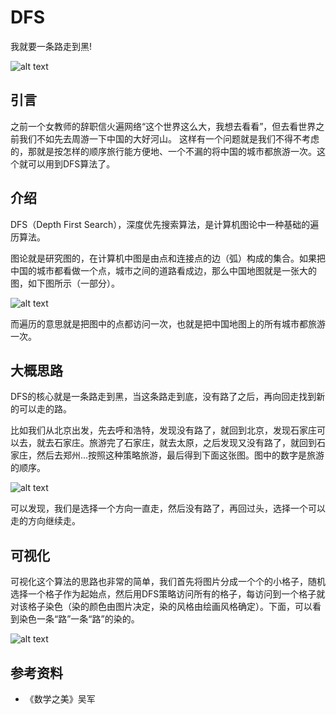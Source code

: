 # DFS

我就要一条路走到黑!

![alt text](https://7765-wechatcloud-79m2p-1259642785.tcb.qcloud.la/algorithms/graph/dfs/1.png?sign=f73ac70f70855072871a19374cab6dfb&t=1599377818)

## 引言

之前一个女教师的辞职信火遍网络“这个世界这么大，我想去看看”，但去看世界之前我们不如先去周游一下中国的大好河山。
这样有一个问题就是我们不得不考虑的，那就是按怎样的顺序旅行能方便地、一个不漏的将中国的城市都旅游一次。这个就可以用到DFS算法了。

## 介绍

DFS（Depth First Search），深度优先搜索算法，是计算机图论中一种基础的遍历算法。

图论就是研究图的，在计算机中图是由点和连接点的边（弧）构成的集合。如果把中国的城市都看做一个点，城市之间的道路看成边，那么中国地图就是一张大的图，如下图所示（一部分）。

![alt text](https://7765-wechatcloud-79m2p-1259642785.tcb.qcloud.la/algorithms/graph/dfs/2.png?sign=f38cc2601e58e9825243082933f3519b&t=1599377931)

而遍历的意思就是把图中的点都访问一次，也就是把中国地图上的所有城市都旅游一次。

## 大概思路

DFS的核心就是一条路走到黑，当这条路走到底，没有路了之后，再向回走找到新的可以走的路。

比如我们从北京出发，先去呼和浩特，发现没有路了，就回到北京，发现石家庄可以去，就去石家庄。旅游完了石家庄，就去太原，之后发现又没有路了，就回到石家庄，然后去郑州...按照这种策略旅游，最后得到下面这张图。图中的数字是旅游的顺序。

![alt text](https://7765-wechatcloud-79m2p-1259642785.tcb.qcloud.la/algorithms/graph/dfs/3.png?sign=391c986966a05a96fab0f9d5c42f4074&t=1599377942)

可以发现，我们是选择一个方向一直走，然后没有路了，再回过头，选择一个可以走的方向继续走。

## 可视化

可视化这个算法的思路也非常的简单，我们首先将图片分成一个个的小格子，随机选择一个格子作为起始点，然后用DFS策略访问所有的格子，每访问到一个格子就对该格子染色（染的颜色由图片决定，染的风格由绘画风格确定）。下面，可以看到染色一条“路”一条“路”的染的。

![alt text](https://7765-wechatcloud-79m2p-1259642785.tcb.qcloud.la/algorithms/graph/dfs/1.gif?sign=32c2369be493c79fe7e4c16d89455756&t=1599377828)

## 参考资料

- 《数学之美》吴军
